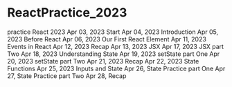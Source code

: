 # ReactPractice_2023

practice React 2023
Apr 03, 2023 Start
Apr 04, 2023 Introduction
Apr 05, 2023 Before React
Apr 06, 2023 Our First React Element
Apr 11, 2023 Events in React
Apr 12, 2023 Recap
Apr 13, 2023 JSX
Apr 17, 2023 JSX part Two
Apr 18, 2023 Understanding State
Apr 19, 2023 setState part One
Apr 20, 2023 setState part Two
Apr 21, 2023 Recap
Apr 22, 2023 State Functions
Apr 25, 2023 Inputs and State
Apr 26, State Practice part One
Apr 27, State Practice part Two
Apr 28, Recap
